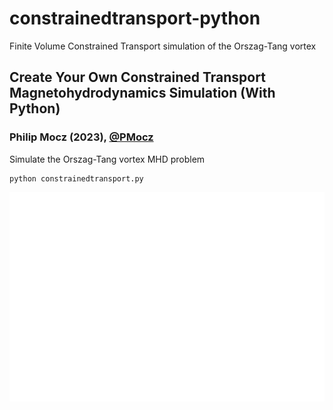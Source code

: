 # constrainedtransport-python
Finite Volume Constrained Transport simulation of the Orszag-Tang vortex

## Create Your Own Constrained Transport Magnetohydrodynamics Simulation (With Python)

### Philip Mocz (2023), [@PMocz](https://twitter.com/PMocz)

Simulate the Orszag-Tang vortex MHD problem


```
python constrainedtransport.py
```

![Simulation](./constrainedtransport.png)

